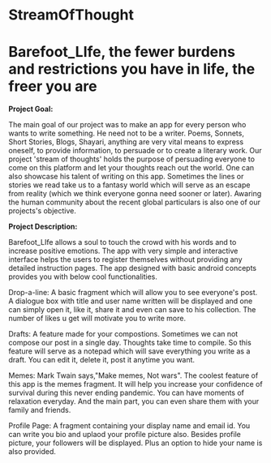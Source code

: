 # StreamOfThought
# Barefoot_LIfe, the fewer burdens and restrictions you have in life, the freer you are
<b> **Project Goal:** </b>

The main goal of our project was to make an app for every person who wants to write something. He need not to be a writer. Poems, Sonnets,
Short Stories, Blogs, Shayari, anything are very vital means to express oneself, to provide information, to persuade or to create a literary 
work. Our project 'stream of thoughts' holds the purpose of persuading everyone to come on this platform and let your thoughts reach out the
world. One can also showcase his talent of writing on this app. Sometimes the lines or stories we read take us to a fantasy world which will
serve as an escape from reality (which we think everyone gonna need sooner or later). Awaring the human community about the recent global 
particulars is also one of our projects's objective.

<b> **Project Description:** </b>

Barefoot_LIfe allows a soul to touch the crowd with his words and to increase positive emotions. The app with very simple and interactive interface
helps the users to register themselves without providing any detailed instruction pages. The app designed with basic android concepts provides you 
with below cool functionalities.

Drop-a-line:  A basic fragment which will allow you to see everyone's post. A dialogue box with title and user name written will be displayed
	            and one can simply open it, like it, share it and even can save to his collection. The number of likes u get will motivate you to
	            write more.
		     
Drafts:       A feature made for your compostions. Sometimes we can not compose our post in a single day. Thoughts take time to compile. So this feature
              will serve as a notepad which will save everything you write as a draft. You can edit it, delete it, post it anytime you want.
	      
Memes:        Mark Twain says,"Make memes, Not wars". The coolest feature of this app is the memes fragment. It will help you increase your confidence 
              of survival during this never ending pandemic. You can have moments of relaxation everyday. And the main part, you can even share them with your
              family and friends.
	      
Profile Page: A fragment containing your display name and email id. You can write you bio and uplaod your profile picture also. Besides profile
	       picture, your followers will be displayed. Plus an option to hide your name is also provided.



